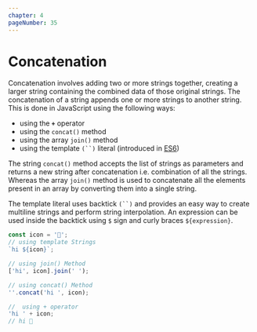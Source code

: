 ```yaml
---
chapter: 4
pageNumber: 35
---
```

# Concatenation

Concatenation involves adding two or more strings together, creating a larger string containing the combined data of those original strings.  The concatenation of a string appends one or more strings to another string.  This is done in JavaScript using the following ways:

* using the  **`+`** operator
* using the `concat()` method
* using the array `join()` method
* using the template `(``)` literal (introduced in [ES6](../es6-concepts/template-literals.md))

The string `concat()` method accepts the list of strings as parameters and returns a new string after concatenation i.e. combination of all the strings. Whereas the array `join()` method is used to concatenate all the elements present in an array by converting them into a single string.&#x20;

The template literal  uses backtick `(``)` and provides an easy way to create multiline strings and perform string interpolation. An expression can be used inside the backtick using `$` sign and curly braces `${expression}`.

```javascript
const icon = '👋';
// using template Strings
`hi ${icon}`;

// using join() Method
['hi', icon].join(' ');

// using concat() Method
''.concat('hi ', icon);

//  using + operator
'hi ' + icon;
// hi 👋
```

